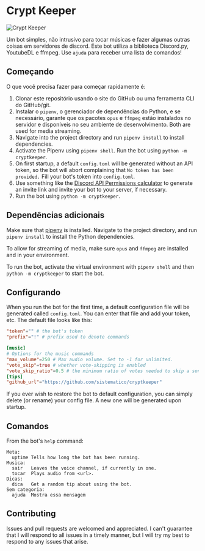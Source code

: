 # Crypt Keeper

![Crypt Keeper](https://raw.githubusercontent.com/sistematico/cryptkeeper/main/assets/img/crypt_keeper.jpg "Crypt Keeper")

Um bot simples, não intrusivo para tocar músicas e fazer algumas outras coisas em servidores de discord.
Este bot utiliza a biblioteca Discord.py, YoutubeDL e ffmpeg. Use `ajuda` para receber uma lista de comandos!

## Começando

O que você precisa fazer para começar rapidamente é:

1. Clonar este repositório usando o site do GitHub ou uma ferramenta CLI do GitHub/git.
2. Instalar o `pipenv`, o gerenciador de dependências do Python, e se necessário, garante que os pacotes `opus` e `ffmpeg` estão instalados no servidor e disponíveis no seu ambiente de desenvolvimento. Both are used for media streaming.
3. Navigate into the project directory and run `pipenv install` to install dependencies.
4. Activate the Pipenv using `pipenv shell`. Run the bot using `python -m cryptkeeper`.
5. On first startup, a default `config.toml` will be generated without an API token, so the bot will abort complaining that `No token has been provided.` Fill your bot's token into `config.toml`.
6. Use something like the [Discord API Permissions calculator](https://discordapi.com/permissions.html) to generate an invite link and invite your bot to your server, if necessary.
7. Run the bot using `python -m cryptkeeper`.

## Dependências adicionais

Make sure that [pipenv](https://pipenv.pypa.io/en/latest/) is installed. Navigate to the project directory, and run `pipenv install` to install the Python dependencies.

To allow for streaming of media, make sure `opus` and `ffmpeg` are installed and in your environment.

To run the bot, activate the virtual environment with `pipenv shell` and then `python -m cryptkeeper` to start the bot.

## Configurando

When you run the bot for the first time, a default configuration file will be generated called `config.toml`. You can enter that file and add your token, etc. The default file looks like this:

```toml
"token"="" # the bot's token
"prefix"="!" # prefix used to denote commands

[music]
# Options for the music commands
"max_volume"=250 # Max audio volume. Set to -1 for unlimited.
"vote_skip"=true # whether vote-skipping is enabled
"vote_skip_ratio"=0.5 # the minimum ratio of votes needed to skip a song
[tips]
"github_url"="https://github.com/sistematico/cryptkeeper"
```

If you ever wish to restore the bot to default configuration, you can simply delete (or rename) your config file. A new one will be generated upon startup.

## Comandos
From the bot's `help` command:
```
Meta:
  uptime Tells how long the bot has been running.
Musica:
  sair   Leaves the voice channel, if currently in one.
  tocar  Plays audio from <url>.
Dicas:
  dica   Get a random tip about using the bot.
Sem categoria:
  ajuda  Mostra essa mensagem
```

## Contributing
Issues and pull requests are welcomed and appreciated. I can't guarantee that I will respond to all issues in a timely manner, but I will try my best to respond to any issues that arise.